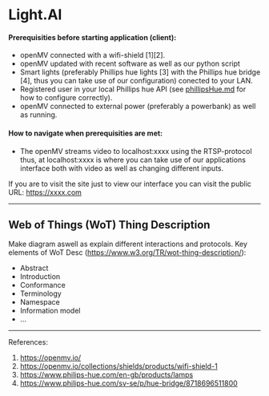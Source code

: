 # Light.AI

#### Prerequisities before starting application (client):

* openMV connected with a wifi-shield [1][2].
* openMV updated with recent software as well as our python script
* Smart lights (preferably Phillips hue lights [3] with the Phillips hue bridge [4], thus you can take use of our configuration) conected to your LAN.
* Registered user in your local Phillips hue API (see <a href="./phillipsHue.md" >phillipsHue.md</a> for how to configure correctly). 
* openMV connected to external power (preferably a powerbank) as well as running.

#### How to navigate when prerequisities are met:

* The openMV streams video to localhost:xxxx using the RTSP-protocol thus, at localhost:xxxx is where you can take use of our applications interface both with video as well as changing different inputs.  

If you are to visit the site just to view our interface you can visit the public URL: https://xxxx.com

---

## Web of Things (WoT) Thing Description

Make diagram aswell as explain different interactions and protocols.
Key elements of WoT Desc (https://www.w3.org/TR/wot-thing-description/):

* Abstract
* Introduction
* Conformance
* Terminology
* Namespace
* Information model
* ...

---

References:
1. https://openmv.io/
2. https://openmv.io/collections/shields/products/wifi-shield-1
3. https://www.philips-hue.com/en-gb/products/lamps
4. https://www.philips-hue.com/sv-se/p/hue-bridge/8718696511800